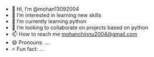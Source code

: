 - 👋 Hi, I’m @mohan13092004
- 👀 I’m interested in learning new skills
- 🌱 I’m currently learning python 
- 💞️ I’m looking to collaborate on projects based on python 
- 📫 How to reach me mohanchinnu2004@gmail.com
- 😄 Pronouns: ...
- ⚡ Fun fact: ...

<!---
mohan13092004/mohan13092004 is a ✨ special ✨ repository because its `README.md` (this file) appears on your GitHub profile.
You can click the Preview link to take a look at your changes.
--->
